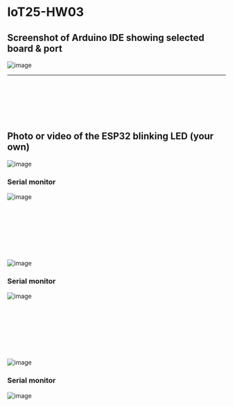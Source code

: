 # IoT25-HW03

## Screenshot of Arduino IDE showing selected board & port
![image](https://github.com/user-attachments/assets/156fb3f7-da36-4c0c-9645-31cc6d125541)

------
<br/><br/><br/><br/><br/>
## Photo or video of the ESP32 blinking LED (your own)
![image](https://github.com/user-attachments/assets/f239b1d7-d6ae-4e16-a4bd-d5a8c1159e4b)
### Serial monitor
![image](https://github.com/user-attachments/assets/a86a019f-99fa-4943-b883-bfd78970eb49)
<br/><br/><br/><br/><br/><br/><br/><br/><br/>
![image](https://github.com/user-attachments/assets/e59153d2-0abd-4846-a1f2-bac6631ae42a)
### Serial monitor
![image](https://github.com/user-attachments/assets/b977bef8-7e29-479d-8422-b2811c2195f0)
<br/><br/><br/><br/><br/><br/><br/><br/><br/>
![image](https://github.com/user-attachments/assets/ad1c0cbb-378b-4290-bddc-ae8a7b0410ff)
### Serial monitor
![image](https://github.com/user-attachments/assets/d9354403-8cc4-463e-ad30-3e356736a7c4)

